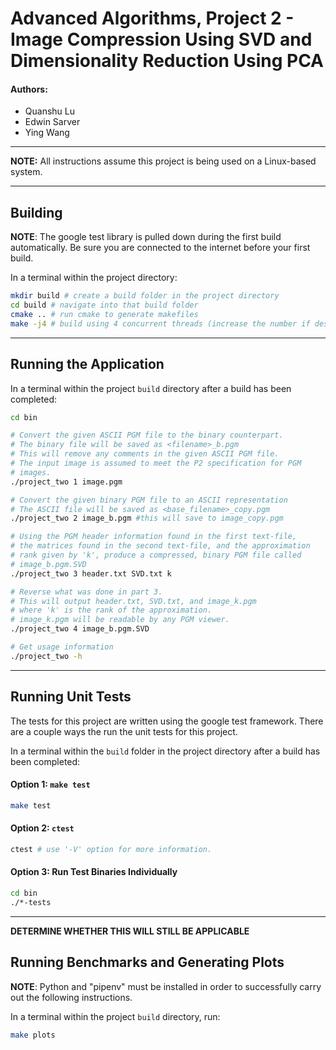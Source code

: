 # Advanced Algorithms, Project 2 - Image Compression Using SVD and Dimensionality Reduction Using PCA #


#### Authors: ####
- Quanshu Lu
- Edwin Sarver
- Ying Wang

---

**NOTE:** All instructions assume this project is being used on a Linux-based system.

---

## Building ##
**NOTE**: The google test library is pulled down during the first build 
automatically. Be sure you are connected to the internet before your first build.

In a terminal within the project directory:

```bash
mkdir build # create a build folder in the project directory
cd build # navigate into that build folder
cmake .. # run cmake to generate makefiles
make -j4 # build using 4 concurrent threads (increase the number if desired) 
```

---

## Running the Application ##

In a terminal within the project `build` directory after a build has been completed:

```bash
cd bin

# Convert the given ASCII PGM file to the binary counterpart.
# The binary file will be saved as <filename>_b.pgm
# This will remove any comments in the given ASCII PGM file.
# The input image is assumed to meet the P2 specification for PGM
# images.
./project_two 1 image.pgm

# Convert the given binary PGM file to an ASCII representation
# The ASCII file will be saved as <base_filename>_copy.pgm
./project_two 2 image_b.pgm #this will save to image_copy.pgm

# Using the PGM header information found in the first text-file,
# the matrices found in the second text-file, and the approximation
# rank given by 'k', produce a compressed, binary PGM file called
# image_b.pgm.SVD 
./project_two 3 header.txt SVD.txt k

# Reverse what was done in part 3. 
# This will output header.txt, SVD.txt, and image_k.pgm
# where 'k' is the rank of the approximation.
# image_k.pgm will be readable by any PGM viewer.
./project_two 4 image_b.pgm.SVD 

# Get usage information
./project_two -h
```

---

## Running Unit Tests ##
The tests for this project are written using the google test framework.
There are a couple ways the run the unit tests for this project.

In a terminal within the `build` folder in the project directory after a build has been completed:

#### Option 1: `make test` ####

```bash
make test
```

#### Option 2: `ctest` ####

```bash
ctest # use '-V' option for more information.
```

#### Option 3: Run Test Binaries Individually ####

```bash
cd bin
./*-tests
```

---

**DETERMINE WHETHER THIS WILL STILL BE APPLICABLE**

## Running Benchmarks and Generating Plots

**NOTE**: Python and "pipenv" must be installed in order to successfully carry
          out the following instructions.

In a terminal within the project `build` directory, run:

```bash
make plots
```
